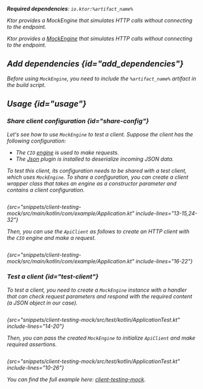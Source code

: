 [//]: # (title: Testing)

<show-structure for="chapter" depth="2"/>

<var name="artifact_name" value="ktor-client-mock"/>

<tldr>
<p>
<b>Required dependencies</b>: <code>io.ktor:%artifact_name%</code>
</p>
<var name="example_name" value="client-testing-mock"/>
<include from="lib.topic" element-id="download_example"/>
</tldr>

<link-summary>
Ktor provides a MockEngine that simulates HTTP calls without connecting to the endpoint.
</link-summary>

Ktor provides a [MockEngine](https://api.ktor.io/ktor-client/ktor-client-mock/io.ktor.client.engine.mock/-mock-engine/index.html) that simulates HTTP calls without connecting to the endpoint.

## Add dependencies {id="add_dependencies"}
Before using `MockEngine`, you need to include the `%artifact_name%` artifact in the build script.

<include from="lib.topic" element-id="add_ktor_artifact_testing"/>


## Usage {id="usage"}

### Share client configuration {id="share-config"}

Let's see how to use `MockEngine` to test a client. Suppose the client has the following configuration:
* The `CIO` [engine](http-client_engines.md) is used to make requests.
* The [Json](serialization-client.md) plugin is installed to deserialize incoming JSON data.

To test this client, its configuration needs to be shared with a test client, which uses `MockEngine`. To share a configuration, you can create a client wrapper class that takes an engine as a constructor parameter and contains a client configuration.

```kotlin
```
{src="snippets/client-testing-mock/src/main/kotlin/com/example/Application.kt" include-lines="13-15,24-32"}

Then, you can use the `ApiClient` as follows to create an HTTP client with the `CIO` engine and make a request.

```kotlin
```
{src="snippets/client-testing-mock/src/main/kotlin/com/example/Application.kt" include-lines="16-22"}

### Test a client {id="test-client"}

To test a client, you need to create a `MockEngine` instance with a handler that can check request parameters and respond with the required content (a JSON object in our case).

```kotlin
```
{src="snippets/client-testing-mock/src/test/kotlin/ApplicationTest.kt" include-lines="14-20"}

Then, you can pass the created `MockEngine` to initialize `ApiClient` and make required assertions.

```kotlin
```
{src="snippets/client-testing-mock/src/test/kotlin/ApplicationTest.kt" include-lines="10-26"}

You can find the full example here: [client-testing-mock](https://github.com/ktorio/ktor-documentation/tree/%ktor_version%/codeSnippets/snippets/client-testing-mock).

